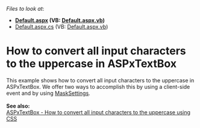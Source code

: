 <!-- default file list -->
*Files to look at*:

* **[Default.aspx](./CS/Default.aspx) (VB: [Default.aspx.vb](./VB/Default.aspx.vb))**
* [Default.aspx.cs](./CS/Default.aspx.cs) (VB: [Default.aspx.vb](./VB/Default.aspx.vb))
<!-- default file list end -->
# How to convert all input characters to the uppercase in ASPxTextBox


<p>This example shows how to convert all input characters to the uppercase in ASPxTextBox. We offer two ways to accomplish this by using a client-side event and by using <a href="http://documentation.devexpress.com/#AspNet/DevExpressWebASPxEditorsASPxTextBox_MaskSettingstopic"><u>MaskSettings</u></a>.<br /><br /><strong>See also:</strong><br /><a href="https://www.devexpress.com/Support/Center/p/T191141">ASPxTextBox - How to convert all input characters to the uppercase using CSS</a></p>

<br/>


